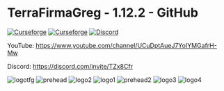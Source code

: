 # TerraFirmaGreg - 1.12.2 - GitHub

[![Curseforge](http://cf.way2muchnoise.eu/full_557242_downloads.svg)](https://www.curseforge.com/minecraft/modpacks/terrafirmagreg)  [![Curseforge](http://cf.way2muchnoise.eu/versions/For%20MC_557242_all.svg)](https://www.curseforge.com/minecraft/modpacks/terrafirmagreg) <a title="Join us on Discord!" href="https://discord.gg/TZx8Cfr"><img src="https://img.shields.io/discord/701354865217110096?label=TFG%20Discord&amp;logo=Discord&amp;style=?flat" alt="Discord"/></a>

YouTube: https://www.youtube.com/channel/UCuDptAueJ7YoIYMGafrH-Mw

Discord: https://discord.com/invite/TZx8Cfr

![logotfg](https://user-images.githubusercontent.com/52341158/131987786-bf99e1af-318c-4ed4-a6f8-c4617d692adb.png)
![prehead](https://user-images.githubusercontent.com/52341158/131987835-67e5f19f-1dad-4709-a146-68b917d1682f.png)
![logo2](https://user-images.githubusercontent.com/52341158/131987847-eab60672-2194-4c98-9ab6-3d2c29ec082d.png)
![logo1](https://user-images.githubusercontent.com/52341158/131987888-1706fb8d-334d-4d14-894b-5d254ef69f44.png)
![prehead2](https://user-images.githubusercontent.com/52341158/131987908-26511634-94cb-4db5-830e-5e9c44d03f9b.png)
![logo3](https://user-images.githubusercontent.com/52341158/131987918-3398055a-1b8d-499e-8bfe-aa8a791e9aa8.png)
![logo4](https://user-images.githubusercontent.com/52341158/131987975-d574ae23-9de0-464f-9007-c8eccd0e1d09.png)



